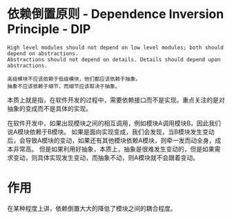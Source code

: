 # 依赖倒置原则 - Dependence Inversion Principle - DIP
    High level modules should not depend on low level modules; both should depend on abstractions. 
    Abstractions should not depend on details. Details should depend upon abstractions.
    
    高级模块不应该依赖于低级模块，他们都应该依赖于抽象。
    抽象不应该依赖于细节，而细节应该取决于抽象。
    
本质上就是指，在软件开发的过程中，需要依赖接口而不是实现。重点关注的是对抽象的变成而不是具体的实现。

在软件开发中，如果出现模块之间的相互调用，例如模块A调用模块B，因此我们说A模块依赖于B模块。
如果是面向实现变成，我们会发现，当B模块发生变动后，会导致A模块的变动，如果还有其他模块依赖A模块，则牵一发而动全身，成本非常高。
但是如果利用好抽象，本质上，抽象是很难发生变动的，但是如果需求变动，则具体实现发生变动，而抽象不动，则A模块就不会跟着变动。

# 作用
在某种程度上讲，依赖倒置大大的降低了模块之间的耦合程度。 

    